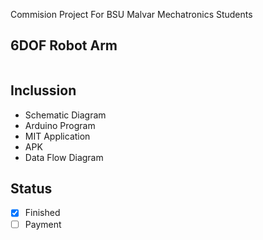 Commision Project For BSU Malvar Mechatronics Students

## 6DOF Robot Arm

<img src="">

Inclussion
-------------------------
- Schematic Diagram
- Arduino Program
- MIT Application
- APK
- Data Flow Diagram

Status
 ----------------------
- [x]  Finished
- [ ]  Payment
